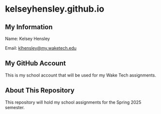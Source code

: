 # kelseyhensley.github.io

## My Information 

Name: Kelsey Hensley 

  

Email: klhensley@my.waketech.edu 

  

## My GitHub Account 

This is my school account that will be used for my Wake Tech assignments.  

  

## About This Repository 

This repository will hold my school assignments for the Spring 2025 semester. 
